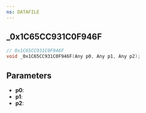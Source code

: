 ```yaml
---
ns: DATAFILE
---
```

## _0x1C65CC931C0F946F

```c
// 0x1C65CC931C0F946F
void _0x1C65CC931C0F946F(Any p0, Any p1, Any p2);
```

## Parameters
* **p0**:
* **p1**:
* **p2**:
